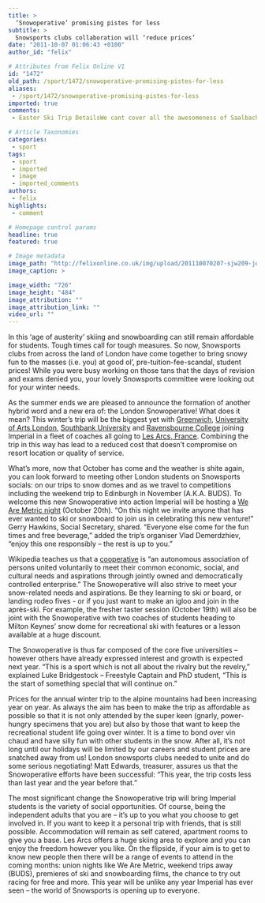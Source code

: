```yaml
---
title: >
  ‘Snowoperative’ promising pistes for less
subtitle: >
  Snowsports clubs collaboration will ‘reduce prices’
date: "2011-10-07 01:06:43 +0100"
author_id: "felix"

# Attributes from Felix Online V1
id: "1472"
old_path: /sport/1472/snowoperative-promising-pistes-for-less
aliases:
 - /sport/1472/snowoperative-promising-pistes-for-less
imported: true
comments:
 - Easter Ski Trip DetailsWe cant cover all the awesomeness of SaalbachHinterglemm in this space but we hope you get the idea of how truly stoked we are to be going to Austria this year Phenomenal skiing and snowboarding for all abilities the most picturesque green runs through to gnarly tree skiing and everything in between Parties  Competitions to get involved in And 2000 UK university students thereStarting price of 399 includes Lift Pass Accommodation self catered as in France Return Coach from London Resort Tax BUSC Main Event Wristband gets you into everything and drinks deals etc BUSC 2012 trip tshirtDates 24TH  31ST MARCH 2012HOW TO BOOKhttpwwwbusceventscomeventsindexphpcontent943menu2497Choose IMPERIAL and pick MAIN WEEKPlease see httpfelixonlinecouksport3148carvingitupinvalthorens for latest updatearticleCoach hasnt compromised the caliber of their totes becoming created

# Article Taxonomies
categories:
 - sport
tags:
 - sport
 - imported
 - image
 - imported_comments
authors:
 - felix
highlights:
 - comment

# Homepage control params
headline: true
featured: true

# Image metadata
image_path: "http://felixonline.co.uk/img/upload/201110070207-sjw209-joesnowboarding.jpg"
image_caption: >

image_width: "726"
image_height: "484"
image_attribution: ""
image_attribution_link: ""
video_url: ""
---
```


In this ‘age of austerity’ skiing and snowboarding can still remain affordable for students. Tough times call for tough measures. So now, Snowsports clubs from across the land of London have come together to bring snowy fun to the masses (i.e. you) at good ol’, pre-tuition-fee-scandal, student prices! While you were busy working on those tans that the days of revision and exams denied you, your lovely Snowsports committee were looking out for your winter needs.

As the summer ends we are pleased to announce the formation of another hybrid word and a new era of: the London Snowoperative! What does it mean? This winter’s trip will be the biggest yet with [Greenwich](http://www.gre.ac.uk/), [University of Arts London](http://www.arts.ac.uk/), [Southbank University](http://www.lsbu.ac.uk/) and [Ravensbourne College](http://www.rave.ac.uk/) joining Imperial in a fleet of coaches all going to [Les Arcs, France](http://www.lesarcs.com/). Combining the trip in this way has lead to a reduced cost that doesn’t compromise on resort location or quality of service.

What’s more, now that October has come and the weather is shite again, you can look forward to meeting other London students on Snowsports socials: on our trips to snow domes and as we travel to competitions including the weekend trip to Edinburgh in November (A.K.A. BUDS). To welcome this new Snowoperative into action Imperial will be hosting a [We Are Metric night](http://www.imperialcollegeunion.org/whats-on/snowoperative-launch-party,1604,EV.html) (October 20th). “On this night we invite anyone that has ever wanted to ski or snowboard to join us in celebrating this new venture!” Gerry Hawkins, Social Secretary, shared. “Everyone else come for the fun times and free beverage,” added the trip’s organiser Vlad Demerdzhiev, “enjoy this one responsibly – the rest is up to you.”

Wikipedia teaches us that a [cooperative](http://en.wikipedia.org/wiki/Cooperative) is “an autonomous association of persons united voluntarily to meet their common economic, social, and cultural needs and aspirations through jointly owned and democratically controlled enterprise.” The Snowoperative will also strive to meet your snow-related needs and aspirations. Be they learning to ski or board, or landing rodeo fives - or if you just want to make an igloo and join in the après-ski. For example, the fresher taster session (October 19th) will also be joint with the Snowoperative with two coaches of students heading to Milton Keynes’ snow dome for recreational ski with features or a lesson available at a huge discount.

The Snowoperative is thus far composed of the core five universities – however others have already expressed interest and growth is expected next year. “This is a sport which is not all about the rivalry but the revelry,” explained Luke Bridgestock – Freestyle Captain and PhD student, “This is the start of something special that will continue on.”

Prices for the annual winter trip to the alpine mountains had been increasing year on year. As always the aim has been to make the trip as affordable as possible so that it is not only attended by the super keen (gnarly, power-hungry specimens that you are) but also by those that want to keep the recreational student life going over winter. It is a time to bond over vin chaud and have silly fun with other students in the snow. After all, it’s not long until our holidays will be limited by our careers and student prices are snatched away from us! London snowsports clubs needed to unite and do some serious negotiating! Matt Edwards, treasurer, assures us that the Snowoperative efforts have been successful: “This year, the trip costs less than last year and the year before that.”

The most significant change the Snowoperative trip will bring Imperial students is the variety of social opportunities. Of course, being the independent adults that you are – it’s up to you what you choose to get involved in. If you want to keep it a personal trip with friends, that is still possible. Accommodation will remain as self catered, apartment rooms to give you a base. Les Arcs offers a huge skiing area to explore and you can enjoy the freedom however you like. On the flipside, if your aim is to get to know new people then there will be a range of events to attend in the coming months: union nights like We Are Metric, weekend trips away (BUDS), premieres of ski and snowboarding films, the chance to try out racing for free and more. This year will be unlike any year Imperial has ever seen – the world of Snowsports is opening up to everyone.
